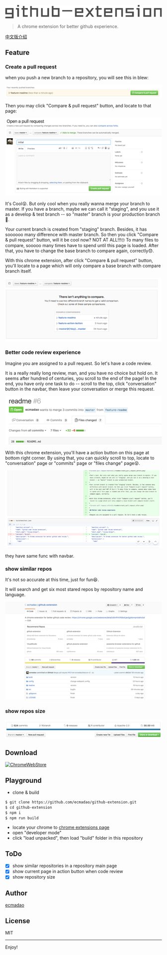 ![github extension](./readme/github-extension.png)

> A chrome extension for better github experience.

[中文版介绍](./README_CN.md)

## Feature

### Create a pull request

when you push a new branch to a repository, you will see this in blew:

![create pull request](./readme/create_pull_request.png)

Then you may click "Compare & pull request" button, and locate to that page:

![create pull request-before](./readme/create_pull_request_before.png)

It's Cool😝. But only cool when you really wanna merge your branch to master. If you have a branch, maybe we can call it "staging", and you use it as a develop & test branch -- so "master" branch is your production branch🤔.

Your current branch is created from "staging" branch. Besides, it has soooooo many difference with master branch. So then you click "Compare & pull request" button, will it be cool now? NOT AT ALL!!!🙄 To many files to compare, sooooo many times have to spend until this page is loaded. After that, you have to change the base branch to compare again, correctly😞.

With this chrome extension, after click "Compare & pull request" button, you'll locate to a page which will only compare a base branch with compare branch itself.

![create pull request-after](./readme/create_pull_request_after.png)

### Better code review experience

Imagine you are assigned to a pull request. So let's have a code review.

It is a really really long review, man, and you have no choice but hold on. It seems after hundred of centuries, you scroll to the end of the page! In the end, you have only one task to do -- scroll to the top, click "conversation" button in the navbar, then leave your conversation or merge this request.

![navbar](./readme/navbar.png)

With this chrome extension, you'll have a action button on this page at bottom right corner. By using that, you can quickly scroll to top, locate to "conversation" page or "commits" page or "files change" page😝.

![action button](./readme/action_button.png)

they have same func with navbar.

### show similar repos

It's not so accurate at this time, just for fun😆.

It will search and get six most stared repos by repository name and language.

![similar repos](./readme/similar_repos.png)

### show repos size

![repos size](./readme/repos_size.png)

## Download

[![ChromeWebStore](https://developer.chrome.com/webstore/images/ChromeWebStore_Badge_v2_340x96.png)](https://chrome.google.com/webstore/detail/dimfhhiifdbdcjaoijgldompniobhcbd)

## Playground

- clone & build

```bash
$ git clone https://github.com/ecmadao/github-extension.git
$ cd github-extension
$ npm i
$ npm run build
```

- locate your chrome to [chrome extensions page](chrome://extensions/)
- open "developer mode"
- click "load unpacked", then load "build" folder in this repository

## ToDo

- [x] show similar repositories in a repository main page
- [x] show current page in action button when code review
- [x] show repository size

## Author

[ecmadao](https://github.com/ecmadao)

## License

MIT

--------------------------------------------------------------------------------

Enjoy!
